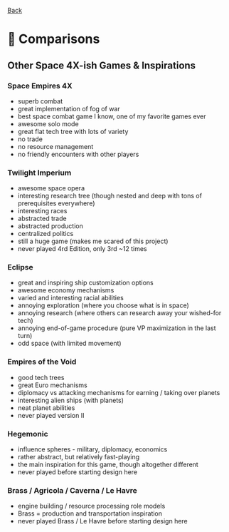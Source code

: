 [Back](https://github.com/haslo/space4x/blob/master/readme.md)

# :love_letter: Comparisons

## Other Space 4X-ish Games & Inspirations

### Space Empires 4X

* superb combat
* great implementation of fog of war
* best space combat game I know, one of my favorite games ever
* awesome solo mode
* great flat tech tree with lots of variety
* no trade
* no resource management
* no friendly encounters with other players

### Twilight Imperium

* awesome space opera
* interesting research tree (though nested and deep with tons of prerequisites everywhere)
* interesting races
* abstracted trade
* abstracted production
* centralized politics
* still a huge game (makes me scared of this project)
* never played 4rd Edition, only 3rd ~12 times

### Eclipse

* great and inspiring ship customization options
* awesome economy mechanisms
* varied and interesting racial abilities
* annoying exploration (where you choose what is in space)
* annoying research (where others can research away your wished-for tech)
* annoying end-of-game procedure (pure VP maximization in the last turn)
* odd space (with limited movement)

### Empires of the Void

* good tech trees
* great Euro mechanisms
* diplomacy vs attacking mechanisms for earning / taking over planets
* interesting alien ships (with planets)
* neat planet abilities
* never played version II

### Hegemonic

* influence spheres - military, diplomacy, economics
* rather abstract, but relatively fast-playing
* the main inspiration for this game, though altogether different
* never played before starting design here

### Brass / Agricola / Caverna / Le Havre

* engine building / resource processing role models
* Brass = production and transportation inspiration
* never played Brass / Le Havre before starting design here
